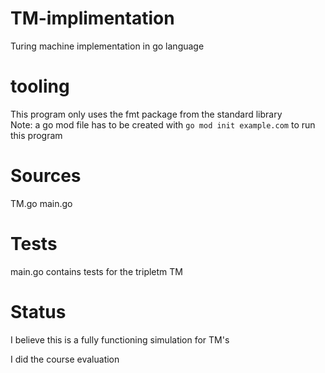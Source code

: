 # TM-implimentation
Turing machine implementation in go language

# tooling
This program only uses the fmt package from the standard library <br />
Note: a go mod file has to be created with `go mod init example.com` to run this program

# Sources
TM.go
main.go

# Tests
main.go contains tests for the tripletm TM

# Status
I believe this is a fully functioning simulation for TM's

I did the course evaluation

